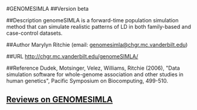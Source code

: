 #GENOMESIMLA
##Version
beta

##Description
genomeSIMLA is a forward-time population simulation method that can simulate realistic patterns of LD in both family-based and case-control datasets.

##Author
Marylyn Ritchie (email: genomesimla@chgr.mc.vanderbilt.edu)

##URL
http://chgr.mc.vanderbilt.edu/genomeSIMLA/

##Reference
Dudek, Motsinger, Velez, Williams, Ritchie (2006), "Data simulation software for whole-genome association and other studies in human genetics", Pacific Symposium on Biocomputing, 499-510.


## [Reviews on GENOMESIMLA](https://github.com/gaow/genetic-analysis-software/issues/167)